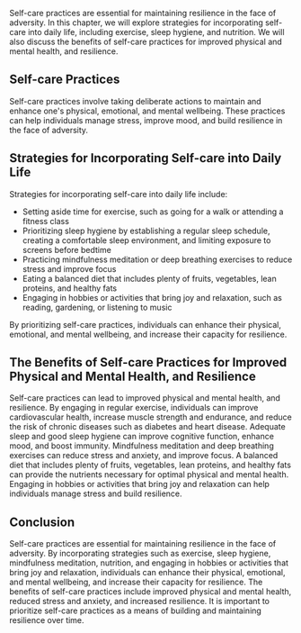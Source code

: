 
Self-care practices are essential for maintaining resilience in the face of adversity. In this chapter, we will explore strategies for incorporating self-care into daily life, including exercise, sleep hygiene, and nutrition. We will also discuss the benefits of self-care practices for improved physical and mental health, and resilience.

Self-care Practices
-------------------

Self-care practices involve taking deliberate actions to maintain and enhance one's physical, emotional, and mental wellbeing. These practices can help individuals manage stress, improve mood, and build resilience in the face of adversity.

Strategies for Incorporating Self-care into Daily Life
------------------------------------------------------

Strategies for incorporating self-care into daily life include:

* Setting aside time for exercise, such as going for a walk or attending a fitness class
* Prioritizing sleep hygiene by establishing a regular sleep schedule, creating a comfortable sleep environment, and limiting exposure to screens before bedtime
* Practicing mindfulness meditation or deep breathing exercises to reduce stress and improve focus
* Eating a balanced diet that includes plenty of fruits, vegetables, lean proteins, and healthy fats
* Engaging in hobbies or activities that bring joy and relaxation, such as reading, gardening, or listening to music

By prioritizing self-care practices, individuals can enhance their physical, emotional, and mental wellbeing, and increase their capacity for resilience.

The Benefits of Self-care Practices for Improved Physical and Mental Health, and Resilience
-------------------------------------------------------------------------------------------

Self-care practices can lead to improved physical and mental health, and resilience. By engaging in regular exercise, individuals can improve cardiovascular health, increase muscle strength and endurance, and reduce the risk of chronic diseases such as diabetes and heart disease. Adequate sleep and good sleep hygiene can improve cognitive function, enhance mood, and boost immunity. Mindfulness meditation and deep breathing exercises can reduce stress and anxiety, and improve focus. A balanced diet that includes plenty of fruits, vegetables, lean proteins, and healthy fats can provide the nutrients necessary for optimal physical and mental health. Engaging in hobbies or activities that bring joy and relaxation can help individuals manage stress and build resilience.

Conclusion
----------

Self-care practices are essential for maintaining resilience in the face of adversity. By incorporating strategies such as exercise, sleep hygiene, mindfulness meditation, nutrition, and engaging in hobbies or activities that bring joy and relaxation, individuals can enhance their physical, emotional, and mental wellbeing, and increase their capacity for resilience. The benefits of self-care practices include improved physical and mental health, reduced stress and anxiety, and increased resilience. It is important to prioritize self-care practices as a means of building and maintaining resilience over time.
